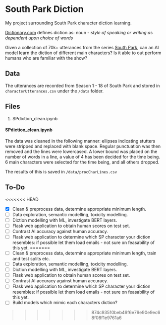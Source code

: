 # South Park Diction

My project surrounding South Park character diction learning.

<a href="https://www.dictionary.com/browse/diction">Dictionary.com</a> defines diction as: noun - *style of speaking or writing as dependent upon choice of words*

Given a collection of 70k+ utterances from the series <a href="https://en.wikipedia.org/wiki/South_Park">South Park</a>, can an AI model learn the diction of different main characters? Is it able to out perform humans who are familiar with the show?

## Data

The utterances are recorded from Season 1 - 18 of South Park and stored in `characterUtterances.csv`  under the `/data` folder.

## Files

  1. SPdiction_clean.ipynb

#### SPdiction_clean.ipynb

The data was cleaned in the following manner: ellipses indicating stutters were stripped and replaced with blank space. Regular punctuation was then removed and the lines were lowercased. A lower bound was placed on the number of words in a line, a value of 4 has been decided for the time being. 6 main characters were selected for the time being, and all others dropped.

The results of this is saved in `/data/procCharLines.csv`

## To-Do

<<<<<<< HEAD
-[x] Clean & preprocess data, determine appropriate minimum length.
-[ ] Data exploration, semantic modelling, toxicity modelling.
-[ ] Diction modelling with ML, investigate BERT layers.
-[ ] Flask web application to obtain human scores on test set.
-[ ] Contrast AI accuracy against human accuracy.
-[ ] Flask web application to determine which SP character your diction resembles: if possible let them load emails - not sure on feasability of this yet.
=======
- [ ] Clean & preprocess data, determine appropriate minimum length, train and test splits etc.
- [ ] Data exploration, semantic modelling, toxicity modelling.
- [ ] Diction modelling with ML, investigate BERT layers.
- [ ] Flask web application to obtain human scores on test set.
- [ ] Contrast AI accuracy against human accuracy.
- [ ] Flask web application to determine which SP character your diction resembles: if possible let them load emails - not sure on feasability of this yet.
- [ ] Build models which mimic each characters diction?
>>>>>>> 874c93510beb49f6e79e90e9ec68f08f1e9761a6
